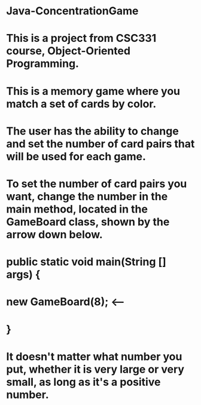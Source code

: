 # Java-ConcentrationGame
# This is a project from CSC331 course, Object-Oriented Programming.
# This is a memory game where you match a set of cards by color. 
# The user has the ability to change and set the number of card pairs that will be used for each game. 
# To set the number of card pairs you want, change the number in the main method, located in the GameBoard class, shown by the arrow down below.
# public static void main(String [] args) {
# new GameBoard(8); <--
# }
# It doesn't matter what number you put, whether it is very large or very small, as long as it's a positive number.
